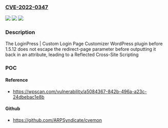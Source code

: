 ### [CVE-2022-0347](https://cve.mitre.org/cgi-bin/cvename.cgi?name=CVE-2022-0347)
![](https://img.shields.io/static/v1?label=Product&message=LoginPress%20%7C%20Custom%20Login%20Page%20Customizer&color=blue)
![](https://img.shields.io/static/v1?label=Version&message=n%2Fa&color=blue)
![](https://img.shields.io/static/v1?label=Vulnerability&message=CWE-79%20Cross-site%20Scripting%20(XSS)&color=brighgreen)

### Description

The LoginPress | Custom Login Page Customizer WordPress plugin before 1.5.12 does not escape the redirect-page parameter before outputting it back in an attribute, leading to a Reflected Cross-Site Scripting

### POC

#### Reference
- https://wpscan.com/vulnerability/a5084367-842b-496a-a23c-24dbebac1e8b

#### Github
- https://github.com/ARPSyndicate/cvemon

